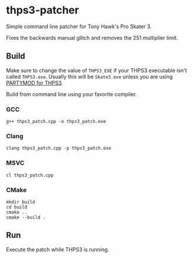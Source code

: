# thps3-patcher
Simple command line patcher for Tony Hawk's Pro Skater 3.

Fixes the backwards manual glitch and removes the 251 multiplier limit.

## Build

Make sure to change the value of `THPS3_EXE` if your THPS3 executable isn't called `THPS3.exe`. Usually this will be `Skate3.exe` unless you are using [PARTYMOD for THPS3](https://github.com/PARTYMANX/partymod-thps3).

Build from command line using your favorite compiler.

### GCC
```console
g++ thps3_patch.cpp -o thps3_patch.exe
```

### Clang
```console
clang thps3_patch.cpp -p thps3_patch.exe
```

### MSVC
```console
cl thps3_patch.cpp
```

### CMake
```console
mkdir build
cd build
cmake ..
cmake --build .
```

## Run

Execute the patch while THPS3 is running.
